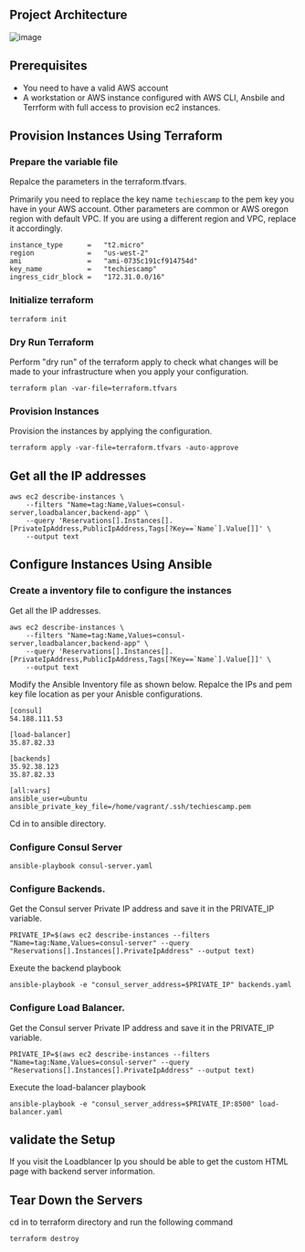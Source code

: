 ## Project Architecture

![image](https://user-images.githubusercontent.com/106984297/218375279-4825a1aa-2537-483b-b324-131e98d1b43a.png)


## Prerequisites

- You need to have a valid AWS account
- A workstation or AWS instance configured with AWS CLI, Ansbile and Terrform with full access to provision ec2 instances.


## Provision Instances Using Terraform

### Prepare the variable file

Repalce the parameters in the terraform.tfvars. 

Primarily you need to replace the key name `techiescamp` to the pem key you have in your AWS account.
Other parameters are common or AWS oregon region with default VPC. If you are using a different region and VPC, replace it accordingly.

```
instance_type      =   "t2.micro"
region             =   "us-west-2"
ami                =   "ami-0735c191cf914754d"
key_name           =   "techiescamp"
ingress_cidr_block =   "172.31.0.0/16"
```

### Initialize terraform

```
terraform init
```
### Dry Run Terraform

Perform "dry run" of the terraform apply to check what changes will be made to your infrastructure when you apply your configuration.

```
terraform plan -var-file=terraform.tfvars

```

### Provision Instances

Provision the instances by applying the configuration.
```
terraform apply -var-file=terraform.tfvars -auto-approve 
```
## Get all the IP addresses

```
aws ec2 describe-instances \
    --filters "Name=tag:Name,Values=consul-server,loadbalancer,backend-app" \
    --query 'Reservations[].Instances[].[PrivateIpAddress,PublicIpAddress,Tags[?Key==`Name`].Value[]]' \
    --output text
```

## Configure Instances Using Ansible

### Create a inventory file to configure the instances

Get all the IP addresses.

```
aws ec2 describe-instances \
    --filters "Name=tag:Name,Values=consul-server,loadbalancer,backend-app" \
    --query 'Reservations[].Instances[].[PrivateIpAddress,PublicIpAddress,Tags[?Key==`Name`].Value[]]' \
    --output text 
```

Modify the Ansible Inventory file as shown below. Repalce the IPs and pem key file location as per your Anisble configurations.

```
[consul]
54.188.111.53

[load-balancer]
35.87.82.33

[backends]
35.92.38.123
35.87.82.33

[all:vars]
ansible_user=ubuntu
ansible_private_key_file=/home/vagrant/.ssh/techiescamp.pem
```

Cd in to ansible directory.

### Configure Consul Server

```
ansible-playbook consul-server.yaml
```


### Configure Backends. 

Get the Consul server Private IP address and save it in the PRIVATE_IP variable.

```
PRIVATE_IP=$(aws ec2 describe-instances --filters "Name=tag:Name,Values=consul-server" --query "Reservations[].Instances[].PrivateIpAddress" --output text)
```

Exeute the backend playbook

```
ansible-playbook -e "consul_server_address=$PRIVATE_IP" backends.yaml
```
### Configure Load Balancer. 

Get the Consul server Private IP address and save it in the PRIVATE_IP variable.

```
PRIVATE_IP=$(aws ec2 describe-instances --filters "Name=tag:Name,Values=consul-server" --query "Reservations[].Instances[].PrivateIpAddress" --output text)
```
Execute the load-balancer playbook

```
ansible-playbook -e "consul_server_address=$PRIVATE_IP:8500" load-balancer.yaml 
```


## validate the Setup

If you visit the Loadblancer Ip you should be able to get the custom HTML page with backend server information.

## Tear Down the Servers

cd in to terraform directory and run the following command

```
terraform destroy
```

